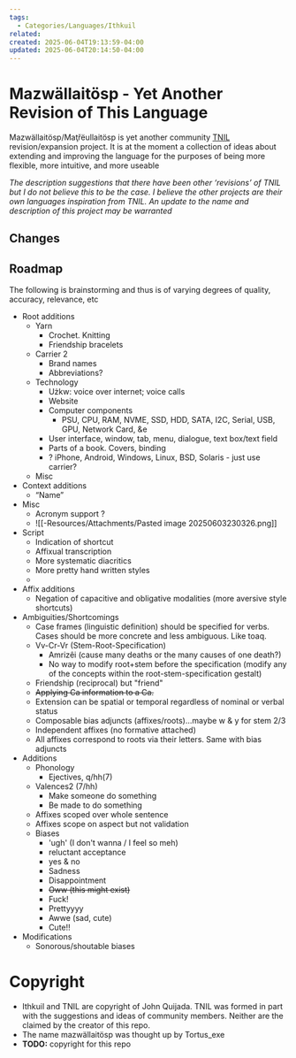 ```yaml
---
tags:
  - Categories/Languages/Ithkuil
related: 
created: 2025-06-04T19:13:59-04:00
updated: 2025-06-04T20:14:50-04:00
---
```



# Mazwällaitösp - Yet Another Revision of This Language

Mazwällaitösp/Maţřëullaitösp is yet another community [TNIL](https://ithkuil.net/) revision/expansion project. It is at the moment a collection of ideas about extending and improving the language for the purposes of being more flexible, more intuitive, and more useable

_The description suggestions that there have been other ‘revisions’ of TNIL but I do not believe this to be the case. I believe the other projects are their own languages inspiration from TNIL. An update to the name and description of this project may be warranted_

## Changes
## Roadmap
The following is brainstorming and thus is of varying degrees of quality, accuracy, relevance, etc

* Root additions
	* Yarn
		* Crochet. Knitting
		* Friendship bracelets
	* Carrier 2
		* Brand names
		* Abbreviations?
	* Technology
		* Użkw: voice over internet; voice calls
		* Website
		* Computer components
			* PSU, CPU, RAM, NVME, SSD, HDD, SATA, I2C, Serial, USB, GPU, Network Card, &e
		* User interface, window, tab, menu, dialogue, text box/text field
		* Parts of a book. Covers, binding 
		* ? iPhone, Android, Windows, Linux, BSD, Solaris - just use carrier?
	* Misc
* Context additions
	* “Name”
* Misc
	* Acronym support ?
	* ![[-Resources/Attachments/Pasted image 20250603230326.png]]
* Script
	* Indication of shortcut
	* Affixual transcription 
	* More systematic diacritics
	* More pretty hand written styles
	* 
* Affix additions
	* Negation of capacitive and obligative modalities (more aversive style shortcuts)
* Ambiguities/Shortcomings
	* Case frames (linguistic definition) should be specified for verbs. Cases should be more concrete and less ambiguous. Like toaq.
	* Vv-Cr-Vr (Stem-Root-Specification)
		* Amrizêi (cause many deaths or the many causes of one death?)
		* No way to modify root+stem before the specification (modify any of the concepts within the root-stem-specification gestalt)
	* Friendship (reciprocal) but "friend"
	* ~~Applying Ca information to a Ca.~~
	* Extension can be spatial or temporal regardless of nominal or verbal status
	* Composable bias adjuncts (affixes/roots)...maybe w & y for stem 2/3
	* Independent affixes (no formative attached)
	* All affixes correspond to roots via their letters. Same with bias adjuncts
* Additions
	* Phonology
		* Ejectives, q/hh(7)
	* Valences2 (7/hh)
		* Make someone do something
		* Be made to do something
	* Affixes scoped over whole sentence
	* Affixes scope on aspect but not validation 
	* Biases
		* 'ugh' (I don't wanna / I feel so meh)
		* reluctant acceptance
		* yes & no
		* Sadness
		* Disappointment 
		* ~~Oww (this might exist)~~
		* Fuck!
		* Prettyyyy
		* Awwe (sad, cute)
		* Cute!!
* Modifications
	* Sonorous/shoutable biases

# Copyright
- Ithkuil and TNIL are copyright of John Quijada. TNIL was formed in part with the suggestions and ideas of community members. Neither are the claimed by the creator of this repo.
- The name mazwällaitösp was thought up by Tortus_exe
- **TODO:** copyright for this repo